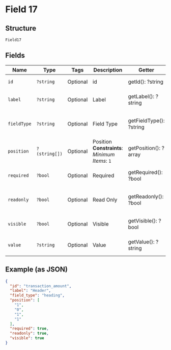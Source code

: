 
# Field 17

## Structure

`Field17`

## Fields

| Name | Type | Tags | Description | Getter | Setter |
|  --- | --- | --- | --- | --- | --- |
| `id` | `?string` | Optional | id | getId(): ?string | setId(?string id): void |
| `label` | `?string` | Optional | Label | getLabel(): ?string | setLabel(?string label): void |
| `fieldType` | `?string` | Optional | Field Type | getFieldType(): ?string | setFieldType(?string fieldType): void |
| `position` | `?(string[])` | Optional | Position<br>**Constraints**: *Minimum Items*: `1` | getPosition(): ?array | setPosition(?array position): void |
| `required` | `?bool` | Optional | Required | getRequired(): ?bool | setRequired(?bool required): void |
| `readonly` | `?bool` | Optional | Read Only | getReadonly(): ?bool | setReadonly(?bool readonly): void |
| `visible` | `?bool` | Optional | Visible | getVisible(): ?bool | setVisible(?bool visible): void |
| `value` | `?string` | Optional | Value | getValue(): ?string | setValue(?string value): void |

## Example (as JSON)

```json
{
  "id": "transaction_amount",
  "label": "Header",
  "field_type": "heading",
  "position": [
    "1",
    "0",
    "1",
    "1"
  ],
  "required": true,
  "readonly": true,
  "visible": true
}
```

